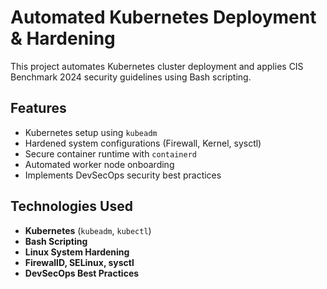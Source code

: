 # Automated Kubernetes Deployment & Hardening  
This project automates Kubernetes cluster deployment and applies CIS Benchmark 2024 security guidelines using Bash scripting.

## Features  
- Kubernetes setup using `kubeadm`
- Hardened system configurations (Firewall, Kernel, sysctl)
- Secure container runtime with `containerd`
- Automated worker node onboarding
- Implements DevSecOps security best practices

## Technologies Used  
- **Kubernetes** (`kubeadm`, `kubectl`)  
- **Bash Scripting**  
- **Linux System Hardening**  
- **FirewallD, SELinux, sysctl**  
- **DevSecOps Best Practices**
